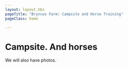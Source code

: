 ```yaml
---
layout: layout.hbs
pageTitle: "Bryncws Farm: Campsite and Horse Training"
pageClass: home

---
```


# Campsite. And horses

We will also have photos.
